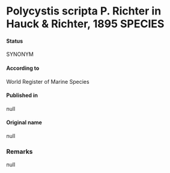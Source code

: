 # Polycystis scripta P. Richter in Hauck & Richter, 1895 SPECIES

#### Status
SYNONYM

#### According to
World Register of Marine Species

#### Published in
null

#### Original name
null

### Remarks
null